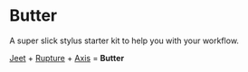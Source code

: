 Butter
======

A super slick stylus starter kit to help you with your workflow.

[Jeet](http://jeet.gs/ "Jeet") + [Rupture](http://jenius.github.io/rupture/ "Rupture") + [Axis](http://axis.netlify.com/ "Axis") = **Butter**

